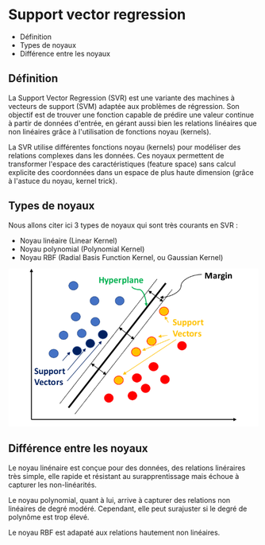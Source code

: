 # Support vector regression

* Définition
* Types de noyaux
* Différence entre les noyaux 

## Définition

La Support Vector Regression (SVR) est une variante des machines à vecteurs de support (SVM) adaptée aux problèmes de régression. Son objectif est de trouver une fonction capable de prédire une valeur continue à partir de données d'entrée, en gérant aussi bien les relations linéaires que non linéaires grâce à l'utilisation de fonctions noyau (kernels).

La SVR utilise différentes fonctions noyau (kernels) pour modéliser des relations complexes dans les données. Ces noyaux permettent de transformer l'espace des caractéristiques (feature space) sans calcul explicite des coordonnées dans un espace de plus haute dimension (grâce à l'astuce du noyau, kernel trick).

## Types de noyaux 

Nous allons citer ici 3 types de noyaux qui sont très courants en SVR :
- Noyau linéaire (Linear Kernel)  
- Noyau polynomial (Polynomial Kernel)
- Noyau RBF (Radial Basis Function Kernel, ou Gaussian Kernel)

![alt text](images/image7.png)

## Différence entre les noyaux 

Le noyau linénaire est conçue pour des données, des relations linéraires très simple, elle rapide et résistant au surapprentissage mais échoue à capturer les non-linéarités. 

Le noyau polynomial, quant à lui, arrive à capturer des relations non linéaires de degré modéré. Cependant, elle peut surajuster si le degré de polynôme est trop élevé.

Le noyau RBF est adapaté aux relations hautement non linéaires.

